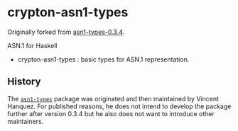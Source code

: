 crypton-asn1-types
==================

Originally forked from
[asn1-types-0.3.4](https://hackage.haskell.org/package/asn1-types-0.3.4).

ASN.1 for Haskell

* crypton-asn1-types : basic types for ASN.1 representation.

History
-------

The [`asn1-types`](https://hackage.haskell.org/package/asn1-types) package was
originated and then maintained by Vincent Hanquez. For published reasons, he
does not intend to develop the package further after version 0.3.4 but he also
does not want to introduce other maintainers.
